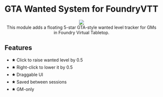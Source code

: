 # GTA Wanted System for FoundryVTT
<p align="center">
  <img src="https://i.imgur.com/SEvXnkG.png"
</p><br>
This module adds a floating 5-star GTA-style wanted level tracker for GMs in Foundry Virtual Tabletop.

## Features

- 🟊 Click to raise wanted level by 0.5
- 🟊 Right-click to lower it by 0.5
- 🟊 Draggable UI
- 🟊 Saved between sessions
- 🟊 GM-only
